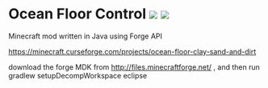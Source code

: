 
# Ocean Floor Control [![](http://cf.way2muchnoise.eu/231837.svg)](https://minecraft.curseforge.com/projects/ocean-floor-clay-sand-and-dirt) [![](http://cf.way2muchnoise.eu/versions/231837.svg)](https://minecraft.curseforge.com/projects/ocean-floor-clay-sand-and-dirt)

Minecraft mod written in Java using Forge API


https://minecraft.curseforge.com/projects/ocean-floor-clay-sand-and-dirt

download the forge MDK from http://files.minecraftforge.net/ , and then run
gradlew setupDecompWorkspace eclipse
